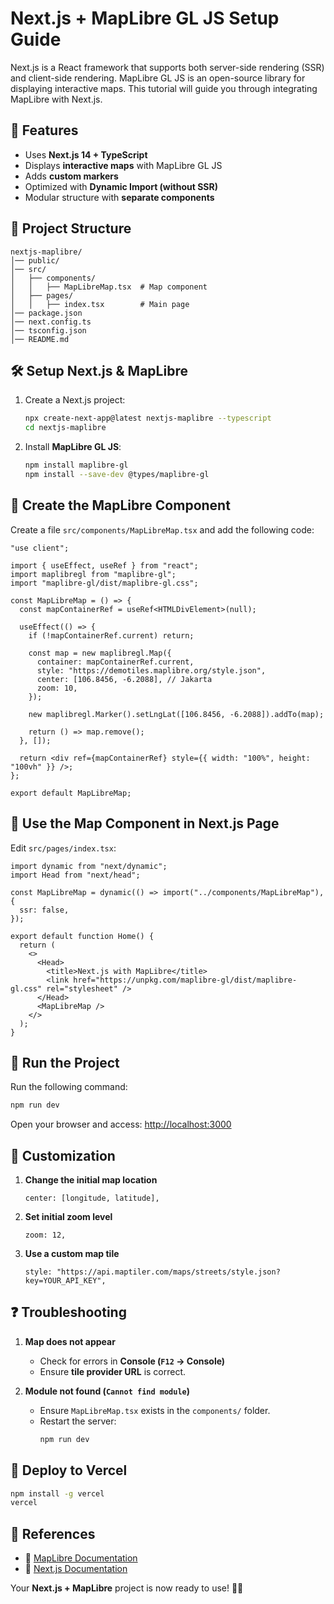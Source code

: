 # Next.js + MapLibre GL JS Setup Guide

Next.js is a React framework that supports both server-side rendering (SSR) and client-side rendering. MapLibre GL JS is an open-source library for displaying interactive maps. This tutorial will guide you through integrating MapLibre with Next.js.

## 🚀 Features
- Uses **Next.js 14 + TypeScript**
- Displays **interactive maps** with MapLibre GL JS
- Adds **custom markers**
- Optimized with **Dynamic Import (without SSR)**
- Modular structure with **separate components**

## 📂 Project Structure
```
nextjs-maplibre/
│── public/
│── src/
│   ├── components/
│   │   ├── MapLibreMap.tsx  # Map component
│   ├── pages/
│   │   ├── index.tsx        # Main page
│── package.json
│── next.config.ts
│── tsconfig.json
│── README.md
```

## 🛠️ Setup Next.js & MapLibre
1. Create a Next.js project:
   ```sh
   npx create-next-app@latest nextjs-maplibre --typescript
   cd nextjs-maplibre
   ```
2. Install **MapLibre GL JS**:
   ```sh
   npm install maplibre-gl
   npm install --save-dev @types/maplibre-gl
   ```

## 🎯 Create the MapLibre Component
Create a file `src/components/MapLibreMap.tsx` and add the following code:
```tsx
"use client";

import { useEffect, useRef } from "react";
import maplibregl from "maplibre-gl";
import "maplibre-gl/dist/maplibre-gl.css";

const MapLibreMap = () => {
  const mapContainerRef = useRef<HTMLDivElement>(null);

  useEffect(() => {
    if (!mapContainerRef.current) return;

    const map = new maplibregl.Map({
      container: mapContainerRef.current,
      style: "https://demotiles.maplibre.org/style.json",
      center: [106.8456, -6.2088], // Jakarta
      zoom: 10,
    });

    new maplibregl.Marker().setLngLat([106.8456, -6.2088]).addTo(map);

    return () => map.remove();
  }, []);

  return <div ref={mapContainerRef} style={{ width: "100%", height: "100vh" }} />;
};

export default MapLibreMap;
```

## 📌 Use the Map Component in Next.js Page
Edit `src/pages/index.tsx`:
```tsx
import dynamic from "next/dynamic";
import Head from "next/head";

const MapLibreMap = dynamic(() => import("../components/MapLibreMap"), {
  ssr: false,
});

export default function Home() {
  return (
    <>
      <Head>
        <title>Next.js with MapLibre</title>
        <link href="https://unpkg.com/maplibre-gl/dist/maplibre-gl.css" rel="stylesheet" />
      </Head>
      <MapLibreMap />
    </>
  );
}
```

## 🔧 Run the Project
Run the following command:
```sh
npm run dev
```
Open your browser and access: [http://localhost:3000](http://localhost:3000)

## 🎨 Customization
1. **Change the initial map location**
   ```tsx
   center: [longitude, latitude],
   ```
2. **Set initial zoom level**
   ```tsx
   zoom: 12,
   ```
3. **Use a custom map tile**
   ```tsx
   style: "https://api.maptiler.com/maps/streets/style.json?key=YOUR_API_KEY",
   ```

## ❓ Troubleshooting
1. **Map does not appear**
   - Check for errors in **Console (`F12` → Console)**
   - Ensure **tile provider URL** is correct.
   
2. **Module not found (`Cannot find module`)**
   - Ensure `MapLibreMap.tsx` exists in the `components/` folder.
   - Restart the server:
     ```sh
     npm run dev
     ```

## 🚀 Deploy to Vercel
```sh
npm install -g vercel
vercel
```

## 📜 References
- 🔗 [MapLibre Documentation](https://maplibre.org/maplibre-gl-js-docs/)
- 🔗 [Next.js Documentation](https://nextjs.org/docs)

Your **Next.js + MapLibre** project is now ready to use! 🚀😊

